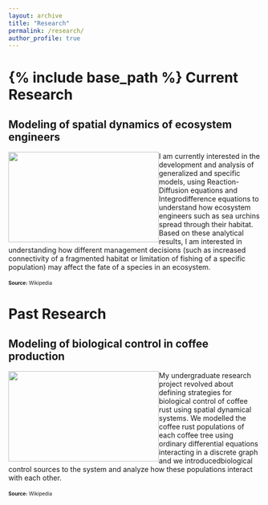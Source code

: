 ```yaml
---
layout: archive
title: "Research"
permalink: /research/
author_profile: true
---
```

{% include base_path %}
Current Research
======
## Modeling of spatial dynamics of ecosystem engineers
<img style="float: left;" src="https://jarroyoe.github.io/images/Kelp_forest-blue.jpg" width="300" height="180"> I am currently interested in the development and analysis of generalized and specific models, using Reaction-Diffusion equations and Integrodifference equations to understand how ecosystem engineers such as sea urchins spread through their habitat. Based on these analytical results, I am interested in understanding how different management decisions (such as increased connectivity of a fragmented habitat or limitation of fishing of a specific population) may affect the fate of a species in an ecosystem.
<br><br><font size="-2"><b>Source:</b> Wikipedia</font>

Past Research
======
## Modeling of biological control in coffee production
<img style="float: left;" src="https://jarroyoe.github.io/images/hemileia_vastatrix.jpg" width="300" height="180"> My undergraduate research project revolved about defining strategies for biological control of coffee rust using spatial dynamical systems. We modelled the coffee rust populations of each coffee tree using ordinary differential equations interacting in a discrete graph and we introducedbiological control sources to the system and analyze how these populations interact with each other.
<br><br><font size="-2"><b>Source:</b> Wikipedia</font>


